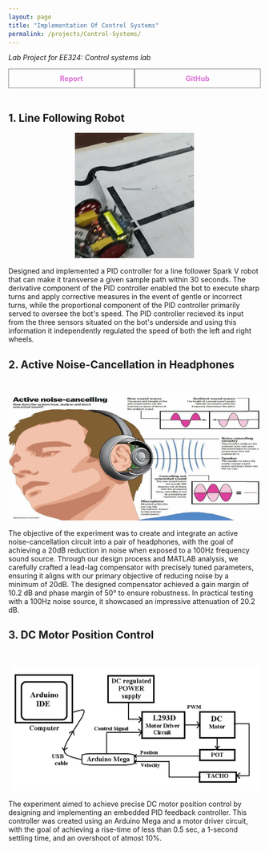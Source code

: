 ```yaml
---
layout: page
title: "Implementation Of Control Systems"
permalink: /projects/Control-Systems/
---
```

_Lab Project for EE324: Control systems lab_  

<div style="display: flex;">
    <a href="/assets/pdf/Controls.pdf" style="flex: 1; padding: 10px; border: 1px solid grey; text-align: center; text-decoration: none;">
        <div style="font-weight: bold; color: orchid;">Report</div>
    </a>
    <a href="https://github.com/Vansh28Kapoor/Control-Systems" style="flex: 1; padding: 10px; border: 1px solid grey; text-align: center; text-decoration: none;">
        <div style="font-weight: bold; color: orchid;">GitHub</div>
    </a>
</div>

<br>

## 1. Line Following Robot
<p align="center">
    <img height="250" src="/assets/img/Line_follower.gif">
</p>

Designed and implemented a PID controller for a line follower Spark V robot that can make it transverse a given sample path within 30 seconds. The derivative component of the PID controller enabled the bot to execute sharp turns and apply corrective measures in the event of gentle or incorrect turns, while the proportional component of the PID controller primarily served to oversee the bot's speed. The PID controller recieved its input from the three sensors situated on the bot's underside and using this information it independently regulated the speed of both the left and right wheels. 

## 2. Active Noise-Cancellation in Headphones
<br>
<p align="center">
    <img height="250" src="/assets/img/headphones.gif">
</p>
The objective of the experiment was to create and integrate an active noise-cancellation circuit into a pair of headphones, with the goal of achieving a 20dB reduction in noise when exposed to a 100Hz frequency sound source. Through our design process and MATLAB analysis, we carefully crafted a lead-lag compensator with precisely tuned parameters, ensuring it aligns with our primary objective of reducing noise by a minimum of 20dB. The designed compensator achieved a gain margin of 10.2 dB and phase margin of 50° to ensure robustness.  In practical testing with a 100Hz noise source, it showcased an impressive attenuation of 20.2 dB.

## 3. DC Motor Position Control
<br>
<p align="center">
    <img height="250" src="/assets/img/DC-motor.png">
</p>
The experiment aimed to achieve precise DC motor position control by designing and implementing an embedded PID feedback controller. This controller was created using an Arduino Mega and a motor driver circuit, with the goal of achieving a rise-time of less than 0.5 sec, a 1-second settling time, and an overshoot of atmost 10%.
